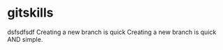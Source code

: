 gitskills
=========
dsfsdfsdf
Creating a new branch is quick
Creating a new branch is quick AND simple.
